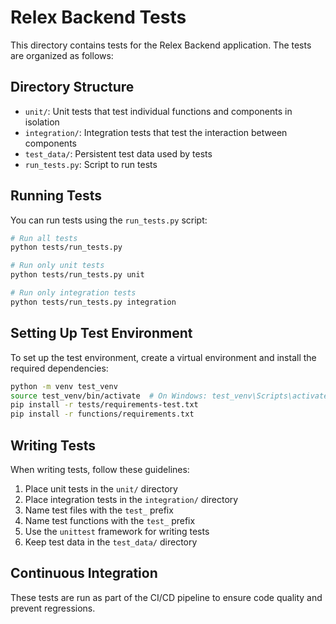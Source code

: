 # Relex Backend Tests

This directory contains tests for the Relex Backend application. The tests are organized as follows:

## Directory Structure

- `unit/`: Unit tests that test individual functions and components in isolation
- `integration/`: Integration tests that test the interaction between components
- `test_data/`: Persistent test data used by tests
- `run_tests.py`: Script to run tests

## Running Tests

You can run tests using the `run_tests.py` script:

```bash
# Run all tests
python tests/run_tests.py

# Run only unit tests
python tests/run_tests.py unit

# Run only integration tests
python tests/run_tests.py integration
```

## Setting Up Test Environment

To set up the test environment, create a virtual environment and install the required dependencies:

```bash
python -m venv test_venv
source test_venv/bin/activate  # On Windows: test_venv\Scripts\activate
pip install -r tests/requirements-test.txt
pip install -r functions/requirements.txt
```

## Writing Tests

When writing tests, follow these guidelines:

1. Place unit tests in the `unit/` directory
2. Place integration tests in the `integration/` directory
3. Name test files with the `test_` prefix
4. Name test functions with the `test_` prefix
5. Use the `unittest` framework for writing tests
6. Keep test data in the `test_data/` directory

## Continuous Integration

These tests are run as part of the CI/CD pipeline to ensure code quality and prevent regressions.